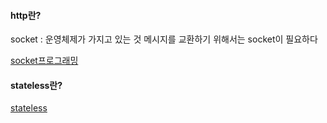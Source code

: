 #### http란?
socket : 운영체제가 가지고 있는 것 
메시지를 교환하기 위해서는 socket이 필요하다 

[socket프로그래밍](C:\\Users\\kcj30\\Desktop\\창주\\git\\이미지\\socket.PNG)

#### stateless란?
[stateless](C:\Users\kcj30\Desktop\창주\git\이미지\stateless.PNG)
